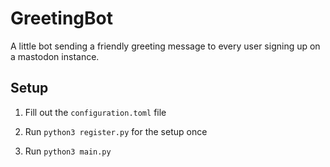 # GreetingBot

A little bot sending a friendly greeting message to every user signing up on a mastodon instance.

## Setup

1. Fill out the `configuration.toml` file

2. Run `python3 register.py` for the setup once

3. Run `python3 main.py`